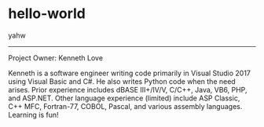 # hello-world
yahw

---

Project Owner: Kenneth Love

Kenneth is a software engineer writing code primarily in Visual Studio 2017 using Visual Basic and C#.  He also writes Python code when the need arises.  Prior experience includes dBASE III+/IV/V, C/C++, Java, VB6, PHP, and ASP.NET.  Other language experience (limited) include ASP Classic, C++ MFC, Fortran-77, COBOL, Pascal, and various assembly languages.  Learning is fun!
